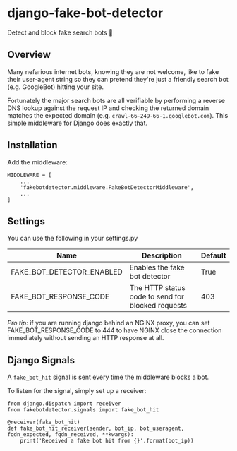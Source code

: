# django-fake-bot-detector 

Detect and block fake search bots 🤖

## Overview

Many nefarious internet bots, knowing they are not welcome, like to fake their user-agent
string so they can pretend they're just a friendly search bot (e.g. GoogleBot) hitting your site.

Fortunately the major search bots are all verifiable by performing a reverse DNS lookup against
the request IP and checking the returned domain matches the expected domain 
(e.g. `crawl-66-249-66-1.googlebot.com`). This simple middleware for Django does exactly that.

## Installation

Add the middleware:

```
MIDDLEWARE = [
    ...
    'fakebotdetector.middleware.FakeBotDetectorMiddleware',
    ...
]
```

## Settings

You can use the following in your settings.py

| Name                            | Description                                                      | Default |
|---------------------------------|------------------------------------------------------------------|---------|
| FAKE_BOT_DETECTOR_ENABLED       | Enables the fake bot detector                                    | True    |
| FAKE_BOT_RESPONSE_CODE          | The HTTP status code to send for blocked requests                | 403     |

*Pro tip:* if you are running django behind an NGINX proxy, you can set FAKE_BOT_RESPONSE_CODE to 444 to have
NGINX close the connection immediately without sending an HTTP response at all.

## Django Signals

A `fake_bot_hit` signal is sent every time the middleware blocks a bot.

To listen for the signal, simply set up a receiver:

```
from django.dispatch import receiver
from fakebotdetector.signals import fake_bot_hit

@receiver(fake_bot_hit)
def fake_bot_hit_receiver(sender, bot_ip, bot_useragent, fqdn_expected, fqdn_received, **kwargs):
    print('Received a fake bot hit from {}'.format(bot_ip))
```
